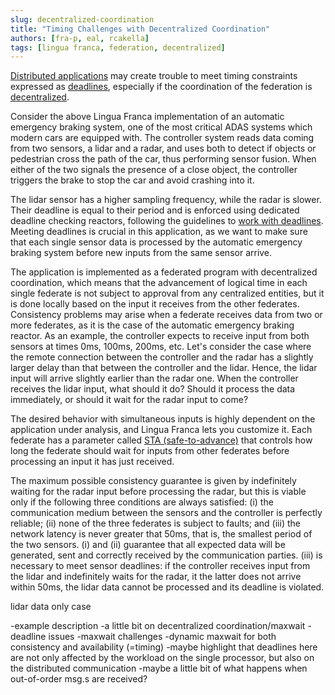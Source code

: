 ```yaml
---
slug: decentralized-coordination
title: "Timing Challenges with Decentralized Coordination"
authors: [fra-p, eal, rcakella]
tags: [lingua franca, federation, decentralized]
---
```


[Distributed applications](/docs/writing-reactors/distributed-execution) may create trouble to meet timing constraints expressed as [deadlines](/docs/writing-reactors/deadlines), especially if the coordination of the federation is [decentralized](/docs/writing-reactors/distributed-execution#decentralized-coordination).


Consider the above Lingua Franca implementation of an automatic emergency braking system, one of the most critical ADAS systems which modern cars are equipped with.
The controller system reads data coming from two sensors, a lidar and a radar, and uses both to detect if objects or pedestrian cross the path of the car, thus performing sensor fusion. 
When either of the two signals the presence of a close object, the controller triggers the brake to stop the car and avoid crashing into it.

The lidar sensor has a higher sampling frequency, while the radar is slower.
Their deadline is equal to their period and is enforced using dedicated deadline checking reactors, following the guidelines to [work with deadlines](/blog/deadlines).
Meeting deadlines is crucial in this application, as we want to make sure that each single sensor data is processed by the automatic emergency braking system before new inputs from the same sensor arrive.

The application is implemented as a federated program with decentralized coordination, which means that the advancement of logical time in each single federate is not subject to approval from any centralized entities, but it is done locally based on the input it receives from the other federates.
Consistency problems may arise when a federate receives data from two or more federates, as it is the case of the automatic emergency braking reactor.
As an example, the controller expects to receive input from both sensors at times 0ms, 100ms, 200ms, etc. Let's consider the case where the remote connection between the controller and the radar has a slightly larger delay than that between the controller and the lidar. Hence, the lidar input will arrive slightly earlier than the radar one. When the controller receives the lidar input, what should it do? Should it process the data immediately, or should it wait for the radar input to come?

The desired behavior with simultaneous inputs is highly dependent on the application under analysis, and Lingua Franca lets you customize it. Each federate has a parameter called [STA (safe-to-advance)](http://localhost:3000/docs/writing-reactors/distributed-execution#safe-to-advance-sta) that controls how long the federate should wait for inputs from other federates before processing an input it has just received.

The maximum possible consistency guarantee is given by indefinitely waiting for the radar input before processing the radar, but this is viable only if the following three conditions are always satisfied: (i) the communication medium between the sensors and the controller is perfectly reliable; (ii) none of the three federates is subject to faults; and (iii) the network latency is never greater that 50ms, that is, the smallest period of the two sensors.
(i) and (ii) guarantee that all expected data will be generated, sent and correctly received by the communication parties. (iii) is necessary to meet sensor deadlines: if the controller receives input from the lidar and indefinitely waits for the radar, it the latter does not arrive within 50ms, the lidar data cannot be processed and its deadline is violated.

lidar data only case

-example description
-a little bit on decentralized coordination/maxwait
-deadline issues
-maxwait challenges
-dynamic maxwait for both consistency and availability (=timing)
-maybe highlight that deadlines here are not only affected by the workload on the single processor, but also on the distributed communication
-maybe a little bit of what happens when out-of-order msg.s are received?